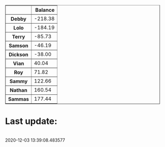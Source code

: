 <table border="1" class="dataframe">
  <thead>
    <tr style="text-align: right;">
      <th></th>
      <th>Balance</th>
    </tr>
  </thead>
  <tbody>
    <tr>
      <th>Debby</th>
      <td>-218.38</td>
    </tr>
    <tr>
      <th>Lolo</th>
      <td>-184.19</td>
    </tr>
    <tr>
      <th>Terry</th>
      <td>-85.73</td>
    </tr>
    <tr>
      <th>Samson</th>
      <td>-46.19</td>
    </tr>
    <tr>
      <th>Dickson</th>
      <td>-38.00</td>
    </tr>
    <tr>
      <th>Vian</th>
      <td>40.04</td>
    </tr>
    <tr>
      <th>Roy</th>
      <td>71.82</td>
    </tr>
    <tr>
      <th>Sammy</th>
      <td>122.66</td>
    </tr>
    <tr>
      <th>Nathan</th>
      <td>160.54</td>
    </tr>
    <tr>
      <th>Sammas</th>
      <td>177.44</td>
    </tr>
  </tbody>
</table><H1>Last update:</h1><br>2020-12-03 13:39:08.483577